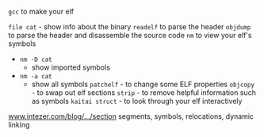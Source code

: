 `gcc` to make your elf

`file cat` - show info about the binary
`readelf` to parse the header
`objdump` to parse the header and disassemble the source code
`nm` to view your elf's symbols
- `nm -D cat`
	- show imported symbols
- `nm -a cat`
	- show all symbols
`patchelf` - to change some ELF properties
`objcopy` - to swap out elf sections
`strip` - to remove helpful information such as symbols
`kaitai struct` -  to look through your elf interactively

www.intezer.com/blog/.../section segments, symbols, relocations, dynamic linking

